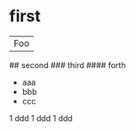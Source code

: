 # first
<table>
	<tr>
		<td>Foo</td>
	</tr>
</table>
## <span>second</span>
### third
#### forth


- aaa
- bbb
- ccc
 
1 ddd
1 ddd
1 ddd
